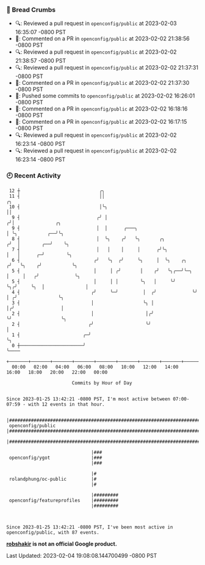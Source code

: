 ### 🍞 Bread Crumbs

 * 🔍: Reviewed a pull request in  `openconfig/public` at 2023-02-03 16:35:07 -0800 PST
 * 💬: Commented on a PR in  `openconfig/public` at 2023-02-02 21:38:56 -0800 PST
 * 🔍: Reviewed a pull request in  `openconfig/public` at 2023-02-02 21:38:57 -0800 PST
 * 🔍: Reviewed a pull request in  `openconfig/public` at 2023-02-02 21:37:31 -0800 PST
 * 💬: Commented on a PR in  `openconfig/public` at 2023-02-02 21:37:30 -0800 PST
 * 🚢: Pushed some commits to `openconfig/public` at 2023-02-02 16:26:01 -0800 PST
 * 💬: Commented on a PR in  `openconfig/public` at 2023-02-02 16:18:16 -0800 PST
 * 💬: Commented on a PR in  `openconfig/public` at 2023-02-02 16:17:15 -0800 PST
 * 🔍: Reviewed a pull request in  `openconfig/public` at 2023-02-02 16:23:14 -0800 PST
 * 🔍: Reviewed a pull request in  `openconfig/public` at 2023-02-02 16:23:14 -0800 PST

### 🕘 Recent Activity
```
 12 ┼                             ╭╮
 11 ┤                             ││                                     ╭╮
 10 ┤                             │╰╮                                    ││
  9 ┤                            ╭╯ │                                   ╭╯│               ╭╮
  9 ┤                            │  │      ╭───╮                        │ ╰╮           ╭──╯╰╮
  8 ┤                            │  ╰╮    ╭╯   ╰╮       ╭╮             ╭╯  │        ╭──╯    ╰╮
  7 ┤                            │   │    │     │      ╭╯╰╮            │   │      ╭─╯        ╰╮
  6 ┤                           ╭╯   ╰╮  ╭╯     ╰╮     │  ╰╮    ╭╮    ╭╯   ╰╮    ╭╯           ╰╮
  5 ┤                           │     │ ╭╯       │    ╭╯   ╰╮╭──╯╰─╮  │     │   ╭╯             ╰╮
  5 ┤                           │     │ │        ╰╮   │     ╰╯     ╰╮╭╯     ╰╮  │               │
  4 ┤                          ╭╯     ╰─╯         │  ╭╯             ╰╯       │ ╭╯               ╰╮
  3 ┤                          │                  ╰╮ │                       │╭╯                 │
  2 ┤                          │                   │╭╯                       ╰╯                  ╰╮
  2 ┤                         ╭╯                   ╰╯                                             │
  1 ┤                       ╭─╯                                                                   ╰╮
  0 ┼───────────────────────╯                                                                      ╰────
    +───────+───────+───────+───────+───────+───────+───────+───────+───────+───────+───────+───────+────
  00:00   02:00   04:00   06:00   08:00   10:00   12:00   14:00   16:00   18:00   20:00   22:00   00:00   

						Commits by Hour of Day


Since 2023-01-25 13:42:21 -0800 PST, I'm most active between 07:00-07:59 - with 12 events in that hour.

```



```
                               |#######################################################################################
 openconfig/public             |#######################################################################################
                               |#######################################################################################

                               |###
 openconfig/ygot               |###
                               |###

                               |#
 rolandphung/oc-public         |#
                               |#

                               |#########
 openconfig/featureprofiles    |#########
                               |#########



Since 2023-01-25 13:42:21 -0800 PST, I've been most active in openconfig/public, with 87 events.

```
**[robshakir](mailto:robjs@google.com) is not an official Google product.**  


Last Updated: 2023-02-04 19:08:08.144700499 -0800 PST
